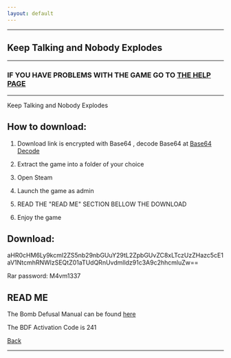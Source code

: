 ```yaml
---
layout: default
---
```


* * *

## Keep Talking and Nobody Explodes

* * *

### IF YOU HAVE PROBLEMS WITH THE GAME GO TO [THE HELP PAGE](/games/help.md)

* * *

Keep Talking and Nobody Explodes

## How to download:

1. Download link is encrypted with Base64 , decode Base64 at [Base64 Decode](../b64/base64.html)

2. Extract the game into a folder of your choice

3. Open Steam

4. Launch the game as admin

5. READ THE "READ ME" SECTION BELLOW THE DOWNLOAD

6. Enjoy the game

## Download:

aHR0cHM6Ly9kcml2ZS5nb29nbGUuY29tL2ZpbGUvZC8xLTczUzZHazc5cE1aV1NtcmhRNWlzSEQtZ01aTUdQRnUvdmlldz91c3A9c2hhcmluZw==

Rar password: M4vm1337

## READ ME

The Bomb Defusal Manual can be found [here](https://www.bombmanual.com/web/index.html)

The BDF Activation Code is 241

[Back](https://m4vmcvrk.github.io/)

* * *